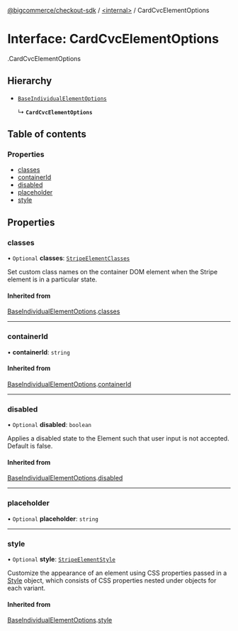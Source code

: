 [@bigcommerce/checkout-sdk](../README.md) / [<internal\>](../modules/internal_.md) / CardCvcElementOptions

# Interface: CardCvcElementOptions

[<internal>](../modules/internal_.md).CardCvcElementOptions

## Hierarchy

- [`BaseIndividualElementOptions`](internal_.BaseIndividualElementOptions.md)

  ↳ **`CardCvcElementOptions`**

## Table of contents

### Properties

- [classes](internal_.CardCvcElementOptions.md#classes)
- [containerId](internal_.CardCvcElementOptions.md#containerid)
- [disabled](internal_.CardCvcElementOptions.md#disabled)
- [placeholder](internal_.CardCvcElementOptions.md#placeholder)
- [style](internal_.CardCvcElementOptions.md#style)

## Properties

### classes

• `Optional` **classes**: [`StripeElementClasses`](internal_.StripeElementClasses.md)

Set custom class names on the container DOM element when the Stripe element is in a particular state.

#### Inherited from

[BaseIndividualElementOptions](internal_.BaseIndividualElementOptions.md).[classes](internal_.BaseIndividualElementOptions.md#classes)

___

### containerId

• **containerId**: `string`

#### Inherited from

[BaseIndividualElementOptions](internal_.BaseIndividualElementOptions.md).[containerId](internal_.BaseIndividualElementOptions.md#containerid)

___

### disabled

• `Optional` **disabled**: `boolean`

Applies a disabled state to the Element such that user input is not accepted. Default is false.

#### Inherited from

[BaseIndividualElementOptions](internal_.BaseIndividualElementOptions.md).[disabled](internal_.BaseIndividualElementOptions.md#disabled)

___

### placeholder

• `Optional` **placeholder**: `string`

___

### style

• `Optional` **style**: [`StripeElementStyle`](internal_.StripeElementStyle.md)

Customize the appearance of an element using CSS properties passed in a [Style](https://stripe.com/docs/js/appendix/style) object,
which consists of CSS properties nested under objects for each variant.

#### Inherited from

[BaseIndividualElementOptions](internal_.BaseIndividualElementOptions.md).[style](internal_.BaseIndividualElementOptions.md#style)
